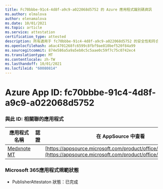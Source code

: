 ```yaml
---
title: Fc70bbbe-91c4-4d8f-a9c9-a022068d5752 的 Azure 應用程式識別碼資訊
ms.author: elmalova
author: elenamalova
ms.date: 10/01/2021
ms.topic: article
ms.service: attestation
certification_type: attested
description: 所有適用于 fc70bbbe-91c4-4d8f-a9c9-a022068d5752 的安全性和符合性資訊資訊。
ms.openlocfilehash: a6ac4701268fc6599c8fbf9ae810bef520f84a99
ms.sourcegitcommit: 874e586a5a9a5eb0c5c5aae0c59f7c75c0742ec4
ms.translationtype: MT
ms.contentlocale: zh-TW
ms.lasthandoff: 10/01/2021
ms.locfileid: "60080814"
---
```

# <a name="azure-app-id-fc70bbbe-91c4-4d8f-a9c9-a022068d5752"></a>Azure App ID: fc70bbbe-91c4-4d8f-a9c9-a022068d5752


### <a name="apps-associated-with-this-id"></a>與此 ID: 相關聯的應用程式
| **應用程式名稱** | **認證** | **在 AppSource 中查看** |
|--------------|---------------|-----------------------|
| [Medxnote MT](https://docs.microsoft.com/microsoft-365-app-certification/forward/WA200001823) |  | [https://appsource.microsoft.com/product/office/WA200001823](https://appsource.microsoft.com/product/office/WA200001823) |

### <a name="microsoft-365-app-compliance-status"></a>Microsoft 365應用程式規範狀態
- PublisherAttestaton 狀態：已完成
